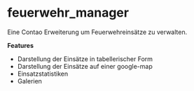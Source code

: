 # feuerwehr_manager

Eine Contao Erweiterung um Feuerwehreinsätze zu verwalten.

**Features**
* Darstellung der Einsätze in tabellerischer Form
* Darstellung der Einsätze auf einer google-map
* Einsatzstatistiken
* Galerien
